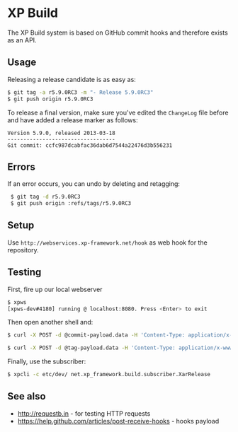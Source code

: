 XP Build
========
The XP Build system is based on GitHub commit hooks and therefore exists as an API.

Usage
-----
Releasing a release candidate is as easy as:

```sh
$ git tag -a r5.9.0RC3 -m "- Release 5.9.0RC3"
$ git push origin r5.9.0RC3
```

To release a final version, make sure you've edited the `ChangeLog` file before
and have added a release marker as follows:

```
Version 5.9.0, released 2013-03-18
----------------------------------
Git commit: ccfc987dcabfac36dab6d7544a22476d3b556231
```

Errors
------
If an error occurs, you can undo by deleting and retagging:

```sh
 $ git tag -d r5.9.0RC3
 $ git push origin :refs/tags/r5.9.0RC3
```

Setup
-----
Use `http://webservices.xp-framework.net/hook` as web hook for the repository.

Testing
-------
First, fire up our local webserver

```sh
$ xpws
[xpws-dev#4180] running @ localhost:8080. Press <Enter> to exit
```

Then open another shell and:

```sh
$ curl -X POST -d @commit-payload.data -H 'Content-Type: application/x-www-form-urlencoded' http://localhost:8080/hook

$ curl -X POST -d @tag-payload.data -H 'Content-Type: application/x-www-form-urlencoded' http://localhost:8080/hook
```

Finally, use the subscriber:

```sh
$ xpcli -c etc/dev/ net.xp_framework.build.subscriber.XarRelease
```

See also
--------
* http://requestb.in - for testing HTTP requests
* https://help.github.com/articles/post-receive-hooks - hooks payload